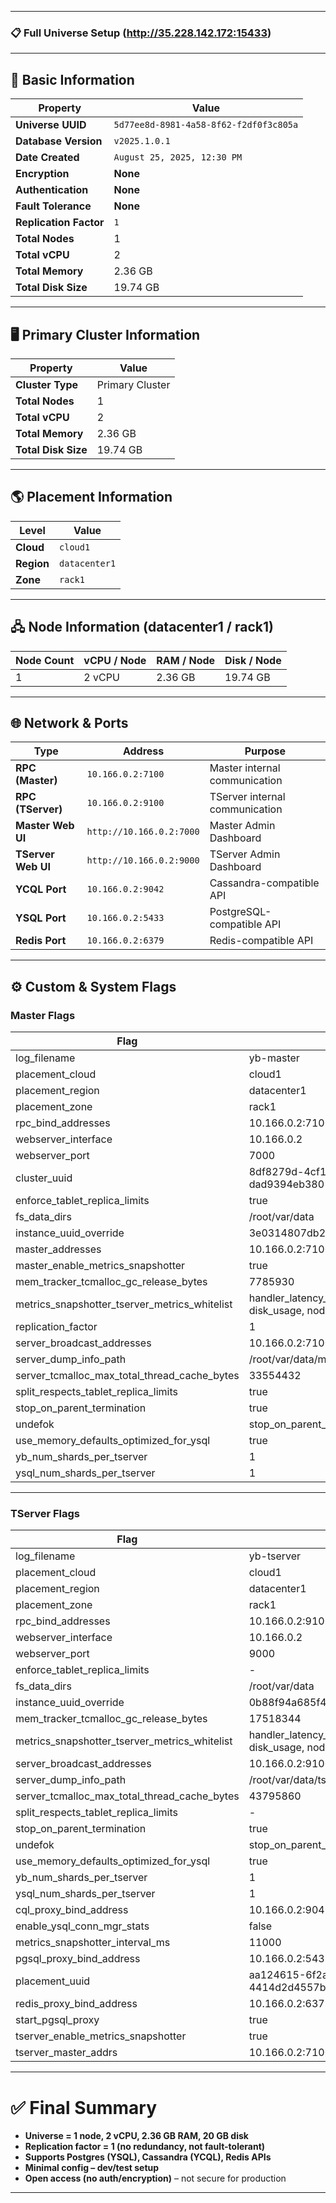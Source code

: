 ***

### 📋 Full Universe Setup (http://35.228.142.172:15433)  

***

## 🔑 Basic Information  
| **Property**          | **Value**                                                                 |
|------------------------|---------------------------------------------------------------------------|
| **Universe UUID**     | `5d77ee8d-8981-4a58-8f62-f2df0f3c805a`                                     |
| **Database Version**  | `v2025.1.0.1`                                                             |
| **Date Created**      | `August 25, 2025, 12:30 PM`                                               |
| **Encryption**        | **None**                                                                  |
| **Authentication**    | **None**                                                                  |
| **Fault Tolerance**   | **None**                                                                  |
| **Replication Factor**| `1`                                                                       |
| **Total Nodes**       | 1                                                                         |
| **Total vCPU**        | 2                                                                         |
| **Total Memory**      | 2.36 GB                                                                   |
| **Total Disk Size**   | 19.74 GB                                                                  |

***

## 🖥️ Primary Cluster Information  
| **Property**       | **Value**                                                                 |
|---------------------|---------------------------------------------------------------------------|
| **Cluster Type**   | Primary Cluster                                                            |
| **Total Nodes**    | 1                                                                          |
| **Total vCPU**     | 2                                                                          |
| **Total Memory**   | 2.36 GB                                                                    |
| **Total Disk Size**| 19.74 GB                                                                   |

***

## 🌎 Placement Information  
| **Level**       | **Value**        |
|-----------------|------------------|
| **Cloud**      | `cloud1`         |
| **Region**     | `datacenter1`    |
| **Zone**       | `rack1`          |

***

## 🖧 Node Information (datacenter1 / rack1)  
| **Node Count** | **vCPU / Node** | **RAM / Node** | **Disk / Node** |
|-----------------|-----------------|----------------|-----------------|
| 1              | 2 vCPU          | 2.36 GB        | 19.74 GB        |

***

## 🌐 Network & Ports  
| **Type**             | **Address**            | **Purpose**                       |
|-----------------------|------------------------|-----------------------------------|
| **RPC (Master)**      | `10.166.0.2:7100`     | Master internal communication      |
| **RPC (TServer)**     | `10.166.0.2:9100`     | TServer internal communication     |
| **Master Web UI**     | `http://10.166.0.2:7000` | Master Admin Dashboard          |
| **TServer Web UI**    | `http://10.166.0.2:9000` | TServer Admin Dashboard         |
| **YCQL Port**         | `10.166.0.2:9042`     | Cassandra-compatible API           |
| **YSQL Port**         | `10.166.0.2:5433`     | PostgreSQL-compatible API          |
| **Redis Port**        | `10.166.0.2:6379`     | Redis-compatible API               |

***

## ⚙️ Custom & System Flags  

### Master Flags  
| **Flag**                             | **Value**                       |
|---------------------------------------|---------------------------------|
| log_filename                          | yb-master                       |
| placement_cloud                       | cloud1                          |
| placement_region                      | datacenter1                     |
| placement_zone                        | rack1                           |
| rpc_bind_addresses                    | 10.166.0.2:7100                 |
| webserver_interface                   | 10.166.0.2                      |
| webserver_port                        | 7000                            |
| cluster_uuid                          | 8df8279d-4cf1-4adc-9636-dad9394eb380 |
| enforce_tablet_replica_limits         | true                            |
| fs_data_dirs                          | /root/var/data                  |
| instance_uuid_override                | 3e0314807db2491a8c9d6ab5c6916da3|
| master_addresses                      | 10.166.0.2:7100                 |
| master_enable_metrics_snapshotter     | true                            |
| mem_tracker_tcmalloc_gc_release_bytes | 7785930                         |
| metrics_snapshotter_tserver_metrics_whitelist | handler_latency_yb_tserver..., cpu_usage, disk_usage, node_up |
| replication_factor                    | 1                               |
| server_broadcast_addresses            | 10.166.0.2:7100                 |
| server_dump_info_path                 | /root/var/data/master-info      |
| server_tcmalloc_max_total_thread_cache_bytes | 33554432               |
| split_respects_tablet_replica_limits  | true                            |
| stop_on_parent_termination            | true                            |
| undefok                               | stop_on_parent_termination       |
| use_memory_defaults_optimized_for_ysql| true                            |
| yb_num_shards_per_tserver             | 1                               |
| ysql_num_shards_per_tserver           | 1                               |

***

### TServer Flags  
| **Flag**                             | **Value**                       |
|---------------------------------------|---------------------------------|
| log_filename                          | yb-tserver                      |
| placement_cloud                       | cloud1                          |
| placement_region                      | datacenter1                     |
| placement_zone                        | rack1                           |
| rpc_bind_addresses                    | 10.166.0.2:9100                 |
| webserver_interface                   | 10.166.0.2                      |
| webserver_port                        | 9000                            |
| enforce_tablet_replica_limits         | -                               |
| fs_data_dirs                          | /root/var/data                  |
| instance_uuid_override                | 0b88f94a685f49d393a3b1284dd14152|
| mem_tracker_tcmalloc_gc_release_bytes | 17518344                        |
| metrics_snapshotter_tserver_metrics_whitelist | handler_latency_yb_tserver..., cpu_usage, disk_usage, node_up |
| server_broadcast_addresses            | 10.166.0.2:9100                 |
| server_dump_info_path                 | /root/var/data/tserver-info     |
| server_tcmalloc_max_total_thread_cache_bytes | 43795860               |
| split_respects_tablet_replica_limits  | -                               |
| stop_on_parent_termination            | true                            |
| undefok                               | stop_on_parent_termination       |
| use_memory_defaults_optimized_for_ysql| true                            |
| yb_num_shards_per_tserver             | 1                               |
| ysql_num_shards_per_tserver           | 1                               |
| cql_proxy_bind_address                | 10.166.0.2:9042                 |
| enable_ysql_conn_mgr_stats            | false                           |
| metrics_snapshotter_interval_ms       | 11000                           |
| pgsql_proxy_bind_address              | 10.166.0.2:5433                 |
| placement_uuid                        | aa124615-6f2a-439e-bf32-4414d2d4557b |
| redis_proxy_bind_address              | 10.166.0.2:6379                 |
| start_pgsql_proxy                     | true                            |
| tserver_enable_metrics_snapshotter    | true                            |
| tserver_master_addrs                  | 10.166.0.2:7100                 |

***

# ✅ Final Summary
- **Universe = 1 node, 2 vCPU, 2.36 GB RAM, 20 GB disk**  
- **Replication factor = 1 (no redundancy, not fault-tolerant)**  
- **Supports Postgres (YSQL), Cassandra (YCQL), Redis APIs**  
- **Minimal config – dev/test setup**  
- **Open access (no auth/encryption)** – not secure for production  

***

